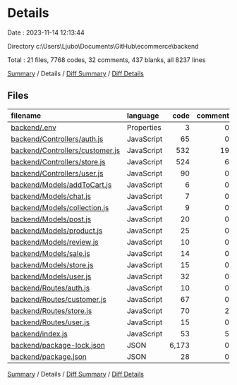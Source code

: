 # Details

Date : 2023-11-14 12:13:44

Directory c:\\Users\\Ljubo\\Documents\\GitHub\\ecommerce\\backend

Total : 21 files,  7768 codes, 32 comments, 437 blanks, all 8237 lines

[Summary](results.md) / Details / [Diff Summary](diff.md) / [Diff Details](diff-details.md)

## Files
| filename | language | code | comment | blank | total |
| :--- | :--- | ---: | ---: | ---: | ---: |
| [backend/.env](/backend/.env) | Properties | 3 | 0 | 0 | 3 |
| [backend/Controllers/auth.js](/backend/Controllers/auth.js) | JavaScript | 65 | 0 | 10 | 75 |
| [backend/Controllers/customer.js](/backend/Controllers/customer.js) | JavaScript | 532 | 19 | 132 | 683 |
| [backend/Controllers/store.js](/backend/Controllers/store.js) | JavaScript | 524 | 6 | 138 | 668 |
| [backend/Controllers/user.js](/backend/Controllers/user.js) | JavaScript | 90 | 0 | 27 | 117 |
| [backend/Models/addToCart.js](/backend/Models/addToCart.js) | JavaScript | 6 | 0 | 4 | 10 |
| [backend/Models/chat.js](/backend/Models/chat.js) | JavaScript | 7 | 0 | 4 | 11 |
| [backend/Models/collection.js](/backend/Models/collection.js) | JavaScript | 9 | 0 | 4 | 13 |
| [backend/Models/post.js](/backend/Models/post.js) | JavaScript | 20 | 0 | 5 | 25 |
| [backend/Models/product.js](/backend/Models/product.js) | JavaScript | 25 | 0 | 6 | 31 |
| [backend/Models/review.js](/backend/Models/review.js) | JavaScript | 10 | 0 | 4 | 14 |
| [backend/Models/sale.js](/backend/Models/sale.js) | JavaScript | 14 | 0 | 4 | 18 |
| [backend/Models/store.js](/backend/Models/store.js) | JavaScript | 15 | 0 | 4 | 19 |
| [backend/Models/user.js](/backend/Models/user.js) | JavaScript | 32 | 0 | 4 | 36 |
| [backend/Routes/auth.js](/backend/Routes/auth.js) | JavaScript | 10 | 0 | 7 | 17 |
| [backend/Routes/customer.js](/backend/Routes/customer.js) | JavaScript | 67 | 0 | 34 | 101 |
| [backend/Routes/store.js](/backend/Routes/store.js) | JavaScript | 70 | 2 | 31 | 103 |
| [backend/Routes/user.js](/backend/Routes/user.js) | JavaScript | 15 | 0 | 8 | 23 |
| [backend/index.js](/backend/index.js) | JavaScript | 53 | 5 | 9 | 67 |
| [backend/package-lock.json](/backend/package-lock.json) | JSON | 6,173 | 0 | 1 | 6,174 |
| [backend/package.json](/backend/package.json) | JSON | 28 | 0 | 1 | 29 |

[Summary](results.md) / Details / [Diff Summary](diff.md) / [Diff Details](diff-details.md)